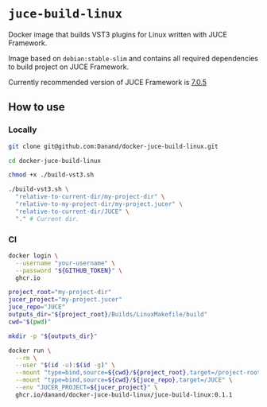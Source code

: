 # `juce-build-linux`

Docker image that builds VST3 plugins for Linux written with JUCE Framework.

Image based on `debian:stable-slim` and contains all required dependencies to build project on JUCE Framework.

Currently recommended version of JUCE Framework is [7.0.5](https://github.com/juce-framework/JUCE/releases/tag/7.0.5)

## How to use

### Locally

```bash
git clone git@github.com:Danand/docker-juce-build-linux.git

cd docker-juce-build-linux

chmod +x ./build-vst3.sh

./build-vst3.sh \
  "relative-to-current-dir/my-project-dir" \
  "relative-to-my-project-dir/my-project.jucer" \
  "relative-to-current-dir/JUCE" \
  "." # Current dir.
```

### CI

```bash
docker login \
  --username "your-username" \
  --password "${GITHUB_TOKEN}" \
  ghcr.io

project_root="my-project-dir"
jucer_project="my-project.jucer"
juce_repo="JUCE"
outputs_dir="${project_root}/Builds/LinuxMakefile/build"
cwd="$(pwd)"

mkdir -p "${outputs_dir}"

docker run \
  --rm \
  --user "$(id -u):$(id -g)" \
  --mount "type=bind,source=${cwd}/${project_root},target=/project-root" \
  --mount "type=bind,source=${cwd}/${juce_repo},target=/JUCE" \
  --env "JUCER_PROJECT=${jucer_project}" \
  ghcr.io/danand/docker-juce-build-linux/juce-build-linux:0.1.1
```
